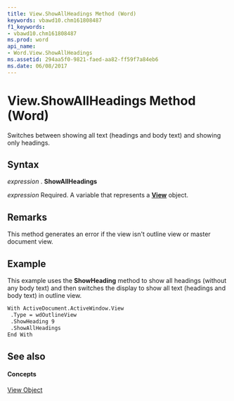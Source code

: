 ```yaml
---
title: View.ShowAllHeadings Method (Word)
keywords: vbawd10.chm161808487
f1_keywords:
- vbawd10.chm161808487
ms.prod: word
api_name:
- Word.View.ShowAllHeadings
ms.assetid: 294aa5f0-9821-faed-aa82-ff59f7a84eb6
ms.date: 06/08/2017
---
```



# View.ShowAllHeadings Method (Word)

Switches between showing all text (headings and body text) and showing only headings.


## Syntax

 _expression_ . **ShowAllHeadings**

 _expression_ Required. A variable that represents a **[View](view-object-word.md)** object.


## Remarks

This method generates an error if the view isn't outline view or master document view.


## Example

This example uses the  **ShowHeading** method to show all headings (without any body text) and then switches the display to show all text (headings and body text) in outline view.


```vb
With ActiveDocument.ActiveWindow.View 
 .Type = wdOutlineView 
 .ShowHeading 9 
 .ShowAllHeadings 
End With
```


## See also


#### Concepts


[View Object](view-object-word.md)

